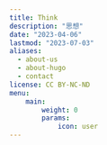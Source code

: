 ```yaml
---
title: Think
description: "思想"
date: "2023-04-06"
lastmod: "2023-07-03"
aliases:
  - about-us
  - about-hugo
  - contact
license: CC BY-NC-ND
menu:
    main: 
        weight: 0
        params:
            icon: user
---
```


